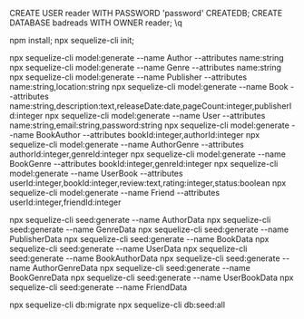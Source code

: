 CREATE USER reader WITH PASSWORD 'password' CREATEDB;
CREATE DATABASE badreads WITH OWNER reader;
\q

npm install;
npx sequelize-cli init;

npx sequelize-cli model:generate --name Author --attributes name:string
npx sequelize-cli model:generate --name Genre --attributes name:string
npx sequelize-cli model:generate --name Publisher --attributes name:string,location:string
npx sequelize-cli model:generate --name Book --attributes name:string,description:text,releaseDate:date,pageCount:integer,publisherId:integer
npx sequelize-cli model:generate --name User --attributes name:string,email:string,password:string
npx sequelize-cli model:generate --name BookAuthor --attributes bookId:integer,authorId:integer
npx sequelize-cli model:generate --name AuthorGenre --attributes authorId:integer,genreId:integer
npx sequelize-cli model:generate --name BookGenre --attributes bookId:integer,genreId:integer
npx sequelize-cli model:generate --name UserBook --attributes userId:integer,bookId:integer,review:text,rating:integer,status:boolean
npx sequelize-cli model:generate --name Friend --attributes userId:integer,friendId:integer

npx sequelize-cli seed:generate --name AuthorData
npx sequelize-cli seed:generate --name GenreData
npx sequelize-cli seed:generate --name PublisherData
npx sequelize-cli seed:generate --name BookData
npx sequelize-cli seed:generate --name UserData
npx sequelize-cli seed:generate --name BookAuthorData
npx sequelize-cli seed:generate --name AuthorGenreData
npx sequelize-cli seed:generate --name BookGenreData
npx sequelize-cli seed:generate --name UserBookData
npx sequelize-cli seed:generate --name FriendData

npx sequelize-cli db:migrate
npx sequelize-cli db:seed:all
